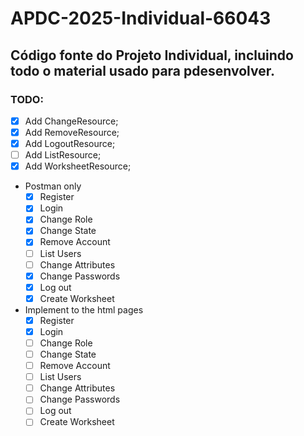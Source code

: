 # APDC-2025-Individual-66043
## Código fonte do Projeto Individual, incluindo todo o material usado para pdesenvolver.
### TODO:
- [x] Add ChangeResource;
- [x] Add RemoveResource;
- [x] Add LogoutResource;
- [ ] Add ListResource;
- [x] Add WorksheetResource;
- Postman only
  - [x] Register
  - [x] Login
  - [x] Change Role
  - [x] Change State
  - [x] Remove Account
  - [ ] List Users
  - [ ] Change Attributes
  - [x] Change Passwords
  - [x] Log out
  - [x] Create Worksheet
- Implement to the html pages
  - [x] Register
  - [x] Login
  - [ ] Change Role
  - [ ] Change State
  - [ ] Remove Account
  - [ ] List Users
  - [ ] Change Attributes
  - [ ] Change Passwords
  - [ ] Log out
  - [ ] Create Worksheet